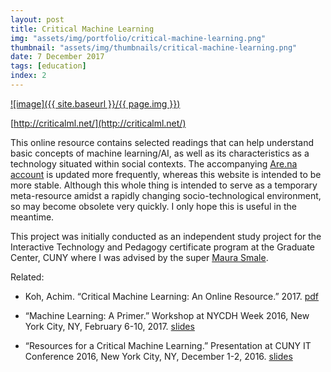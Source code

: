 ```yaml
---
layout: post
title: Critical Machine Learning
img: "assets/img/portfolio/critical-machine-learning.png"
thumbnail: "assets/img/thumbnails/critical-machine-learning.png"
date: 7 December 2017
tags: [education]
index: 2
---
```


[![image]({{ site.baseurl }}/{{ page.img }})](http://criticalml.net/)

[http://criticalml.net/](http://criticalml.net/)

This online resource contains selected readings that can help understand basic concepts of machine learning/AI, as well as its characteristics as a technology situated within social contexts. The accompanying [Are.na account](https://www.are.na/critical-machine-learning/) is updated more frequently, whereas this website is intended to be more stable. Although this whole thing is intended to serve as a temporary meta-resource amidst a rapidly changing socio-technological environment, so may become obsolete very quickly. I only hope this is useful in the meantime.

This project was initially conducted as an independent study project for the Interactive Technology and Pedagogy certificate program at the Graduate Center, CUNY where I was advised by the super [Maura Smale](https://maurasmale.com/). 

Related:

- Koh, Achim. “Critical Machine Learning: An Online Resource.” 2017. [pdf](http://criticalml.net/critical-ml.pdf)

- “Machine Learning: A Primer.” Workshop at NYCDH Week 2016, New York City, NY, February 6-10, 2017. [slides](https://scalarvectortensor.net/assets/cunyitconference16_koh.pdf)

- “Resources for a Critical Machine Learning.” Presentation at CUNY IT Conference 2016, New York City, NY, December 1-2, 2016. [slides](https://scalarvectortensor.net/assets/feb8_nycdh_ml.pdf)